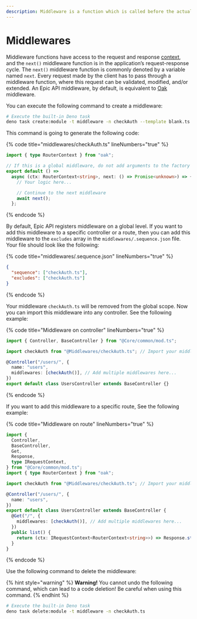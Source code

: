 ```yaml
---
description: Middleware is a function which is called before the actual request handler.
---
```


# Middlewares

Middleware functions have access to the request and response [context](https://oakserver.github.io/oak/#context), and the `next()` middleware function is in the application’s request-response cycle. The `next()` middleware function is commonly denoted by a variable named `next`. Every request made by the client has to pass through a middleware function, where this request can be validated, modified, and/or extended. An Epic API middleware, by default, is equivalent to [Oak](https://oakserver.github.io/oak) middleware.

You can execute the following command to create a middleware:

```bash
# Execute the built-in Deno task
deno task create:module -t middleware -n checkAuth --template blank.ts
```

This command is going to generate the following code:

{% code title="middlewares/checkAuth.ts" lineNumbers="true" %}
```typescript
import { type RouterContext } from "oak";

// If this is a global middleware, do not add arguments to the factory function.
export default () =>
  async (ctx: RouterContext<string>, next: () => Promise<unknown>) => {
    // Your logic here...

    // Continue to the next middleware
    await next();
  };

```
{% endcode %}

By default, Epic API registers middleware on a global level. If you want to add this middleware to a specific controller or a route, then you can add this middleware to the `excludes` array in the `middlewares/.sequence.json` file. Your file should look like the following:

{% code title="middlewares/.sequence.json" lineNumbers="true" %}
```json
{
  "sequence": ["checkAuth.ts"],
  "excludes": ["checkAuth.ts"]
}

```
{% endcode %}

Your middleware `checkAuth.ts` will be removed from the global scope. Now you can import this middleware into any controller. See the following example:

{% code title="Middleware on controller" lineNumbers="true" %}
```typescript
import { Controller, BaseController } from "@Core/common/mod.ts";

import checkAuth from "@Middlewares/checkAuth.ts"; // Import your middleware

@Controller("/users/", {
  name: "users",
  middlewares: [checkAuth()], // Add multiple middlewares here...
})
export default class UsersController extends BaseController {}

```
{% endcode %}

If you want to add this middleware to a specific route, See the following example:

{% code title="Middleware on route" lineNumbers="true" %}
```typescript
import {
  Controller,
  BaseController,
  Get,
  Response,
  type IRequestContext,
} from "@Core/common/mod.ts";
import { type RouterContext } from "oak";

import checkAuth from "@Middlewares/checkAuth.ts"; // Import your middleware

@Controller("/users/", {
  name: "users",
})
export default class UsersController extends BaseController {
  @Get("/", {
    middlewares: [checkAuth()], // Add multiple middlewares here...
  })
  public list() {
    return (ctx: IRequestContext<RouterContext<string>>) => Response.status(true);
  }
}

```
{% endcode %}

Use the following command to delete the middleware:

{% hint style="warning" %}
**Warning!** You cannot undo the following command, which can lead to a code deletion! Be careful when using this command.
{% endhint %}

```bash
# Execute the built-in Deno task
deno task delete:module -t middleware -n checkAuth.ts
```
